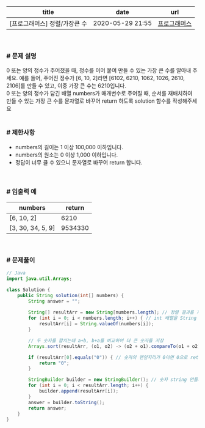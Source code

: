 |title|date|url|
|---|---|---|
|[프로그래머스] 정렬/가장큰 수|2020-05-29 21:55|[프로그래머스](https://school.programmers.co.kr/learn/courses/30/lessons/42746)|

<br>

### # 문제 설명
0 또는 양의 정수가 주어졌을 때, 정수를 이어 붙여 만들 수 있는 가장 큰 수를 알아내 주세요.
예를 들어, 주어진 정수가 [6, 10, 2]라면 [6102, 6210, 1062, 1026, 2610, 2106]를 만들 수 있고, 이중 가장 큰 수는 6210입니다.<br>
0 또는 양의 정수가 담긴 배열 numbers가 매개변수로 주어질 때, 순서를 재배치하여 만들 수 있는 가장 큰 수를 문자열로 바꾸어 return 하도록 solution 함수를 작성해주세요<br>
<br>

### # 제한사항
- numbers의 길이는 1 이상 100,000 이하입니다.
- numbers의 원소는 0 이상 1,000 이하입니다.
- 정답이 너무 클 수 있으니 문자열로 바꾸어 return 합니다.

<br>

### # 입출력 예

| numbers | return |
| --- | --- |
| \[6, 10, 2\] | 6210 |
| \[3, 30, 34, 5, 9\] | 9534330 |<br>
<br>

### # 문제풀이
```java
// Java
import java.util.Arrays;

class Solution {
    public String solution(int[] numbers) {
        String answer = "";
        
        String[] resultArr = new String[numbers.length]; // 정렬 결과를 저장할 배열
        for (int i = 0; i < numbers.length; i++) { // int 배열을 String 배열로 변환
            resultArr[i] = String.valueOf(numbers[i]);
        }

        // 두 숫자를 합치는데 a+b, b+a를 비교하여 더 큰 숫자를 저장
        Arrays.sort(resultArr, (o1, o2) -> (o2 + o1).compareTo(o1 + o2));

        if (resultArr[0].equals("0")) { // 숫자의 맨앞자리가 0이면 0으로 return
            return "0";
        }

        StringBuilder builder = new StringBuilder(); // 숫자 string 만들기
        for (int i = 0; i < resultArr.length; i++) {
            builder.append(resultArr[i]);
        }
        answer = builder.toString();
        return answer;
    }
}
```